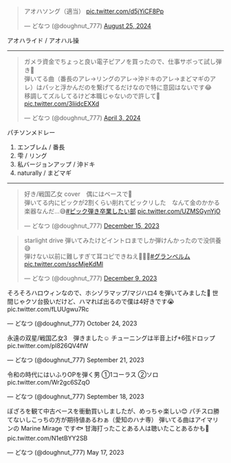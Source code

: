 ### 

<blockquote class="twitter-tweet"><p lang="ja" dir="ltr">アオハソング（適当） <a href="https://t.co/d5jYiCF8Pp">pic.twitter.com/d5jYiCF8Pp</a></p>&mdash; どなつ (@doughnut_777) <a href="https://twitter.com/doughnut_777/status/1827739006953505170?ref_src=twsrc%5Etfw">August 25, 2024</a></blockquote> <script async src="https://platform.twitter.com/widgets.js" charset="utf-8"></script>

アオハライド / アオハル操

---

<blockquote class="twitter-tweet" data-media-max-width="560"><p lang="ja" dir="ltr">ガメラ資金でちょっと良い電子ピアノを買ったので、仕事サボって試し弾き🎹<br>弾いてる曲（番長のアレ→リングのアレ→沖ドキのアレ→まどマギのアレ）はパッと浮かんだのを繋げてるだけなので特に意図はないです😂<br>移調してズルしてるけど本職じゃないので許して🙏 <a href="https://t.co/3liidcEXXd">pic.twitter.com/3liidcEXXd</a></p>&mdash; どなつ (@doughnut_777) <a href="https://twitter.com/doughnut_777/status/1775447378990109147?ref_src=twsrc%5Etfw">April 3, 2024</a></blockquote> <script async src="https://platform.twitter.com/widgets.js" charset="utf-8"></script>

パチソンメドレー

1. エンブレム / 番長
2. 雫 / リング
3. 私バージョンアップ / 沖ドキ
4. naturally / まどマギ

---

<blockquote class="twitter-tweet" data-media-max-width="560"><p lang="ja" dir="ltr">好き/戦国乙女 cover　偶にはベースで🎸<br>弾いてる内にピックが2割くらい削れてビックリした　なんて金のかかる楽器なんだ…😅<a href="https://twitter.com/hashtag/%E3%83%94%E3%83%83%E3%82%AF%E5%BC%BE%E3%81%8D%E5%8D%92%E6%A5%AD%E3%81%97%E3%81%9F%E3%81%84%E9%83%A8?src=hash&amp;ref_src=twsrc%5Etfw">#ピック弾き卒業したい部</a> <a href="https://t.co/UZMSGynYjO">pic.twitter.com/UZMSGynYjO</a></p>&mdash; どなつ (@doughnut_777) <a href="https://twitter.com/doughnut_777/status/1735664884505862153?ref_src=twsrc%5Etfw">December 15, 2023</a></blockquote> <script async src="https://platform.twitter.com/widgets.js" charset="utf-8"></script>
<blockquote class="twitter-tweet" data-media-max-width="560"><p lang="ja" dir="ltr">starlight drive 弾いてみたけどイントロまでしか弾けんかったので没供養😅<br>弾けない以前に難しすぎて耳コピできねえ🤣🤣🤣<a href="https://twitter.com/hashtag/%E3%82%B0%E3%83%A9%E3%83%B3%E3%83%99%E3%83%AB%E3%83%A0?src=hash&amp;ref_src=twsrc%5Etfw">#グランベルム</a> <a href="https://t.co/sscMjeKdMl">pic.twitter.com/sscMjeKdMl</a></p>&mdash; どなつ (@doughnut_777) <a href="https://twitter.com/doughnut_777/status/1733492338088169518?ref_src=twsrc%5Etfw">December 9, 2023</a></blockquote> <script async src="https://platform.twitter.com/widgets.js" charset="utf-8"></script>

そろそろハロウィンなので、ホシゾラマップ/マジハロ4 を弾いてみました🎃
世間じゃクソ台扱いだけど、ハマれば出るので僕は4好きです😭 pic.twitter.com/fLUUgwu7Rc

— どなつ (@doughnut_777) October 24, 2023
<script async src="https://platform.twitter.com/widgets.js" charset="utf-8"></script>
永遠の双星/戦国乙女3　弾きました☺
チューニングは半音上げ+6弦ドロップ pic.twitter.com/pl826QV4fW

— どなつ (@doughnut_777) September 21, 2023
<script async src="https://platform.twitter.com/widgets.js" charset="utf-8"></script>
令和の時代にはいふりOPを弾く男
①1コーラス
②ソロ pic.twitter.com/Wr2gc6SZqO

— どなつ (@doughnut_777) September 18, 2023
<script async src="https://platform.twitter.com/widgets.js" charset="utf-8"></script>
ぼざろを観て中古ベースを衝動買いしましたが、めっちゃ楽しい😊
パチスロ勝てないしこっちの方が期待値あるわぁ（愛知のハナ専）
弾いてる曲はアイマリンの Marine Mirage です🐟
甘海打ったことある人は聴いたことあるかも🦈 pic.twitter.com/N1etBYY2SB

— どなつ (@doughnut_777) May 17, 2023
<script async src="https://platform.twitter.com/widgets.js" charset="utf-8"></script>
